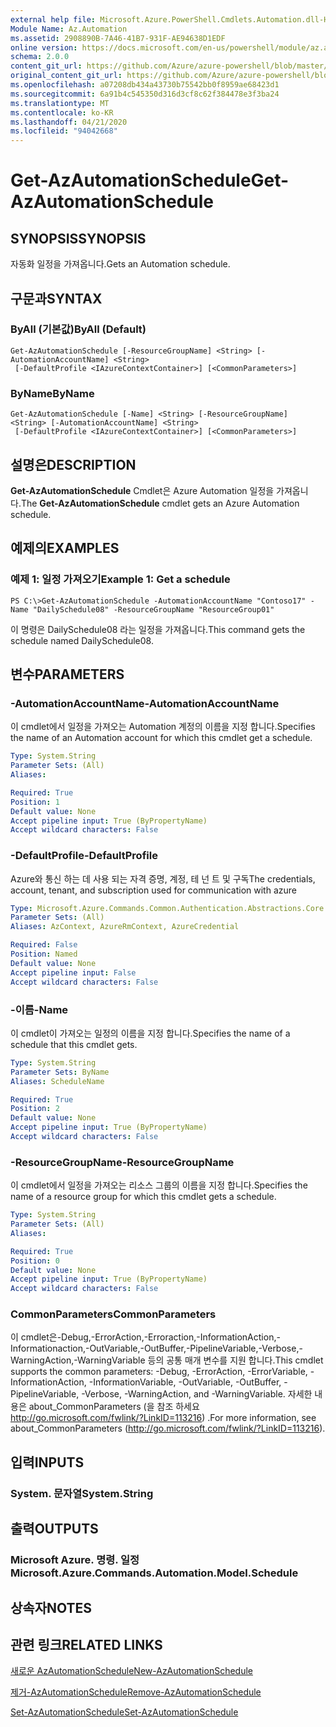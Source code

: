 ```yaml
---
external help file: Microsoft.Azure.PowerShell.Cmdlets.Automation.dll-Help.xml
Module Name: Az.Automation
ms.assetid: 2908890B-7A46-41B7-931F-AE94638D1EDF
online version: https://docs.microsoft.com/en-us/powershell/module/az.automation/get-azautomationschedule
schema: 2.0.0
content_git_url: https://github.com/Azure/azure-powershell/blob/master/src/Automation/Automation/help/Get-AzAutomationSchedule.md
original_content_git_url: https://github.com/Azure/azure-powershell/blob/master/src/Automation/Automation/help/Get-AzAutomationSchedule.md
ms.openlocfilehash: a07208db434a43730b75542bb0f8959ae68423d1
ms.sourcegitcommit: 6a91b4c545350d316d3cf8c62f384478e3f3ba24
ms.translationtype: MT
ms.contentlocale: ko-KR
ms.lasthandoff: 04/21/2020
ms.locfileid: "94042668"
---
```

# <span data-ttu-id="af430-101">Get-AzAutomationSchedule</span><span class="sxs-lookup"><span data-stu-id="af430-101">Get-AzAutomationSchedule</span></span>

## <span data-ttu-id="af430-102">SYNOPSIS</span><span class="sxs-lookup"><span data-stu-id="af430-102">SYNOPSIS</span></span>
<span data-ttu-id="af430-103">자동화 일정을 가져옵니다.</span><span class="sxs-lookup"><span data-stu-id="af430-103">Gets an Automation schedule.</span></span>

## <span data-ttu-id="af430-104">구문과</span><span class="sxs-lookup"><span data-stu-id="af430-104">SYNTAX</span></span>

### <span data-ttu-id="af430-105">ByAll (기본값)</span><span class="sxs-lookup"><span data-stu-id="af430-105">ByAll (Default)</span></span>
```
Get-AzAutomationSchedule [-ResourceGroupName] <String> [-AutomationAccountName] <String>
 [-DefaultProfile <IAzureContextContainer>] [<CommonParameters>]
```

### <span data-ttu-id="af430-106">ByName</span><span class="sxs-lookup"><span data-stu-id="af430-106">ByName</span></span>
```
Get-AzAutomationSchedule [-Name] <String> [-ResourceGroupName] <String> [-AutomationAccountName] <String>
 [-DefaultProfile <IAzureContextContainer>] [<CommonParameters>]
```

## <span data-ttu-id="af430-107">설명은</span><span class="sxs-lookup"><span data-stu-id="af430-107">DESCRIPTION</span></span>
<span data-ttu-id="af430-108">**Get-AzAutomationSchedule** Cmdlet은 Azure Automation 일정을 가져옵니다.</span><span class="sxs-lookup"><span data-stu-id="af430-108">The **Get-AzAutomationSchedule** cmdlet gets an Azure Automation schedule.</span></span>

## <span data-ttu-id="af430-109">예제의</span><span class="sxs-lookup"><span data-stu-id="af430-109">EXAMPLES</span></span>

### <span data-ttu-id="af430-110">예제 1: 일정 가져오기</span><span class="sxs-lookup"><span data-stu-id="af430-110">Example 1: Get a schedule</span></span>
```
PS C:\>Get-AzAutomationSchedule -AutomationAccountName "Contoso17" -Name "DailySchedule08" -ResourceGroupName "ResourceGroup01"
```

<span data-ttu-id="af430-111">이 명령은 DailySchedule08 라는 일정을 가져옵니다.</span><span class="sxs-lookup"><span data-stu-id="af430-111">This command gets the schedule named DailySchedule08.</span></span>

## <span data-ttu-id="af430-112">변수</span><span class="sxs-lookup"><span data-stu-id="af430-112">PARAMETERS</span></span>

### <span data-ttu-id="af430-113">-AutomationAccountName</span><span class="sxs-lookup"><span data-stu-id="af430-113">-AutomationAccountName</span></span>
<span data-ttu-id="af430-114">이 cmdlet에서 일정을 가져오는 Automation 계정의 이름을 지정 합니다.</span><span class="sxs-lookup"><span data-stu-id="af430-114">Specifies the name of an Automation account for which this cmdlet get a schedule.</span></span>

```yaml
Type: System.String
Parameter Sets: (All)
Aliases:

Required: True
Position: 1
Default value: None
Accept pipeline input: True (ByPropertyName)
Accept wildcard characters: False
```

### <span data-ttu-id="af430-115">-DefaultProfile</span><span class="sxs-lookup"><span data-stu-id="af430-115">-DefaultProfile</span></span>
<span data-ttu-id="af430-116">Azure와 통신 하는 데 사용 되는 자격 증명, 계정, 테 넌 트 및 구독</span><span class="sxs-lookup"><span data-stu-id="af430-116">The credentials, account, tenant, and subscription used for communication with azure</span></span>

```yaml
Type: Microsoft.Azure.Commands.Common.Authentication.Abstractions.Core.IAzureContextContainer
Parameter Sets: (All)
Aliases: AzContext, AzureRmContext, AzureCredential

Required: False
Position: Named
Default value: None
Accept pipeline input: False
Accept wildcard characters: False
```

### <span data-ttu-id="af430-117">-이름</span><span class="sxs-lookup"><span data-stu-id="af430-117">-Name</span></span>
<span data-ttu-id="af430-118">이 cmdlet이 가져오는 일정의 이름을 지정 합니다.</span><span class="sxs-lookup"><span data-stu-id="af430-118">Specifies the name of a schedule that this cmdlet gets.</span></span>

```yaml
Type: System.String
Parameter Sets: ByName
Aliases: ScheduleName

Required: True
Position: 2
Default value: None
Accept pipeline input: True (ByPropertyName)
Accept wildcard characters: False
```

### <span data-ttu-id="af430-119">-ResourceGroupName</span><span class="sxs-lookup"><span data-stu-id="af430-119">-ResourceGroupName</span></span>
<span data-ttu-id="af430-120">이 cmdlet에서 일정을 가져오는 리소스 그룹의 이름을 지정 합니다.</span><span class="sxs-lookup"><span data-stu-id="af430-120">Specifies the name of a resource group for which this cmdlet gets a schedule.</span></span>

```yaml
Type: System.String
Parameter Sets: (All)
Aliases:

Required: True
Position: 0
Default value: None
Accept pipeline input: True (ByPropertyName)
Accept wildcard characters: False
```

### <span data-ttu-id="af430-121">CommonParameters</span><span class="sxs-lookup"><span data-stu-id="af430-121">CommonParameters</span></span>
<span data-ttu-id="af430-122">이 cmdlet은-Debug,-ErrorAction,-Erroraction,-InformationAction,-Informationaction,-OutVariable,-OutBuffer,-PipelineVariable,-Verbose,-WarningAction,-WarningVariable 등의 공통 매개 변수를 지원 합니다.</span><span class="sxs-lookup"><span data-stu-id="af430-122">This cmdlet supports the common parameters: -Debug, -ErrorAction, -ErrorVariable, -InformationAction, -InformationVariable, -OutVariable, -OutBuffer, -PipelineVariable, -Verbose, -WarningAction, and -WarningVariable.</span></span> <span data-ttu-id="af430-123">자세한 내용은 about_CommonParameters (을 참조 하세요 http://go.microsoft.com/fwlink/?LinkID=113216) .</span><span class="sxs-lookup"><span data-stu-id="af430-123">For more information, see about_CommonParameters (http://go.microsoft.com/fwlink/?LinkID=113216).</span></span>

## <span data-ttu-id="af430-124">입력</span><span class="sxs-lookup"><span data-stu-id="af430-124">INPUTS</span></span>

### <span data-ttu-id="af430-125">System. 문자열</span><span class="sxs-lookup"><span data-stu-id="af430-125">System.String</span></span>

## <span data-ttu-id="af430-126">출력</span><span class="sxs-lookup"><span data-stu-id="af430-126">OUTPUTS</span></span>

### <span data-ttu-id="af430-127">Microsoft Azure. 명령. 일정</span><span class="sxs-lookup"><span data-stu-id="af430-127">Microsoft.Azure.Commands.Automation.Model.Schedule</span></span>

## <span data-ttu-id="af430-128">상속자</span><span class="sxs-lookup"><span data-stu-id="af430-128">NOTES</span></span>

## <span data-ttu-id="af430-129">관련 링크</span><span class="sxs-lookup"><span data-stu-id="af430-129">RELATED LINKS</span></span>

[<span data-ttu-id="af430-130">새로운 AzAutomationSchedule</span><span class="sxs-lookup"><span data-stu-id="af430-130">New-AzAutomationSchedule</span></span>](./New-AzAutomationSchedule.md)

[<span data-ttu-id="af430-131">제거-AzAutomationSchedule</span><span class="sxs-lookup"><span data-stu-id="af430-131">Remove-AzAutomationSchedule</span></span>](./Remove-AzAutomationSchedule.md)

[<span data-ttu-id="af430-132">Set-AzAutomationSchedule</span><span class="sxs-lookup"><span data-stu-id="af430-132">Set-AzAutomationSchedule</span></span>](./Set-AzAutomationSchedule.md)


